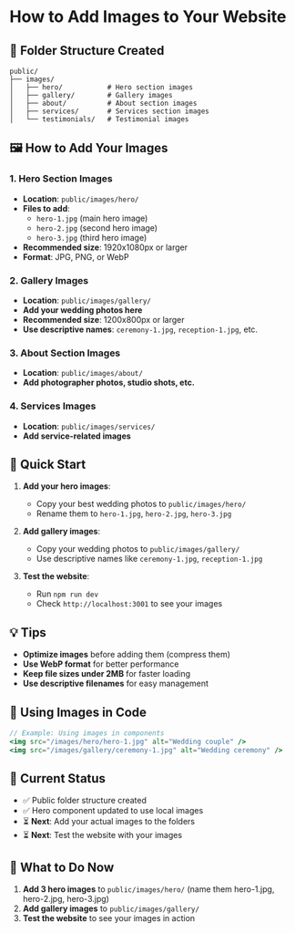 # How to Add Images to Your Website

## 📁 Folder Structure Created

```
public/
├── images/
│   ├── hero/           # Hero section images
│   ├── gallery/        # Gallery images  
│   ├── about/          # About section images
│   ├── services/       # Services section images
│   └── testimonials/   # Testimonial images
```

## 🖼️ How to Add Your Images

### 1. **Hero Section Images**
- **Location**: `public/images/hero/`
- **Files to add**: 
  - `hero-1.jpg` (main hero image)
  - `hero-2.jpg` (second hero image)
  - `hero-3.jpg` (third hero image)
- **Recommended size**: 1920x1080px or larger
- **Format**: JPG, PNG, or WebP

### 2. **Gallery Images**
- **Location**: `public/images/gallery/`
- **Add your wedding photos here**
- **Recommended size**: 1200x800px or larger
- **Use descriptive names**: `ceremony-1.jpg`, `reception-1.jpg`, etc.

### 3. **About Section Images**
- **Location**: `public/images/about/`
- **Add photographer photos, studio shots, etc.**

### 4. **Services Images**
- **Location**: `public/images/services/`
- **Add service-related images**

## 🚀 Quick Start

1. **Add your hero images**:
   - Copy your best wedding photos to `public/images/hero/`
   - Rename them to `hero-1.jpg`, `hero-2.jpg`, `hero-3.jpg`

2. **Add gallery images**:
   - Copy your wedding photos to `public/images/gallery/`
   - Use descriptive names like `ceremony-1.jpg`, `reception-1.jpg`

3. **Test the website**:
   - Run `npm run dev`
   - Check `http://localhost:3001` to see your images

## 💡 Tips

- **Optimize images** before adding them (compress them)
- **Use WebP format** for better performance
- **Keep file sizes under 2MB** for faster loading
- **Use descriptive filenames** for easy management

## 🔧 Using Images in Code

```jsx
// Example: Using images in components
<img src="/images/hero/hero-1.jpg" alt="Wedding couple" />
<img src="/images/gallery/ceremony-1.jpg" alt="Wedding ceremony" />
```

## 📝 Current Status

- ✅ Public folder structure created
- ✅ Hero component updated to use local images
- ⏳ **Next**: Add your actual images to the folders
- ⏳ **Next**: Test the website with your images

## 🎯 What to Do Now

1. **Add 3 hero images** to `public/images/hero/` (name them hero-1.jpg, hero-2.jpg, hero-3.jpg)
2. **Add gallery images** to `public/images/gallery/`
3. **Test the website** to see your images in action









